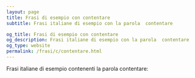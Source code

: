 ```yaml
---
layout: page
title: Frasi di esempio con contentare 
subtitle: Frasi italiane di esempio con la parola  contentare

og_title: Frasi di esempio con contentare 
og_description: Frasi italiane di esempio con la parola  contentare
og_type: website
permalink: /frasi/c/contentare.html
---
```


Frasi italiane di esempio contenenti la parola contentare:


